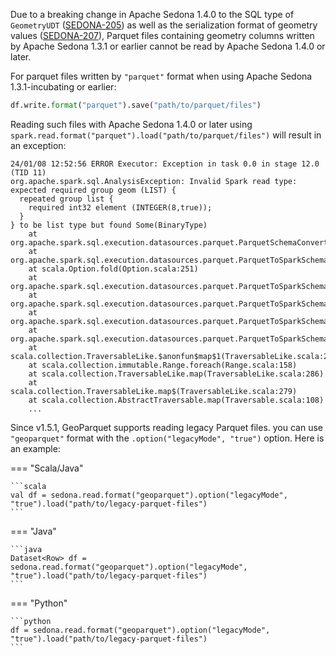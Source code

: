 <!--
 Licensed to the Apache Software Foundation (ASF) under one
 or more contributor license agreements.  See the NOTICE file
 distributed with this work for additional information
 regarding copyright ownership.  The ASF licenses this file
 to you under the Apache License, Version 2.0 (the
 "License"); you may not use this file except in compliance
 with the License.  You may obtain a copy of the License at

   http://www.apache.org/licenses/LICENSE-2.0

 Unless required by applicable law or agreed to in writing,
 software distributed under the License is distributed on an
 "AS IS" BASIS, WITHOUT WARRANTIES OR CONDITIONS OF ANY
 KIND, either express or implied.  See the License for the
 specific language governing permissions and limitations
 under the License.
 -->

Due to a breaking change in Apache Sedona 1.4.0 to the SQL type of `GeometryUDT`
([SEDONA-205](https://issues.apache.org/jira/browse/SEDONA-205)) as well as the
serialization format of geometry values ([SEDONA-207](https://issues.apache.org/jira/browse/SEDONA-207)), Parquet files
containing geometry columns written by Apache Sedona 1.3.1 or earlier cannot be read by Apache Sedona 1.4.0 or later.

For parquet files written by `"parquet"` format when using Apache Sedona 1.3.1-incubating or earlier:

```python
df.write.format("parquet").save("path/to/parquet/files")
```

Reading such files with Apache Sedona 1.4.0 or later using `spark.read.format("parquet").load("path/to/parquet/files")` will result in an exception:

```
24/01/08 12:52:56 ERROR Executor: Exception in task 0.0 in stage 12.0 (TID 11)
org.apache.spark.sql.AnalysisException: Invalid Spark read type: expected required group geom (LIST) {
  repeated group list {
    required int32 element (INTEGER(8,true));
  }
} to be list type but found Some(BinaryType)
	at org.apache.spark.sql.execution.datasources.parquet.ParquetSchemaConverter$.checkConversionRequirement(ParquetSchemaConverter.scala:745)
	at org.apache.spark.sql.execution.datasources.parquet.ParquetToSparkSchemaConverter.$anonfun$convertGroupField$3(ParquetSchemaConverter.scala:343)
	at scala.Option.fold(Option.scala:251)
	at org.apache.spark.sql.execution.datasources.parquet.ParquetToSparkSchemaConverter.convertGroupField(ParquetSchemaConverter.scala:324)
	at org.apache.spark.sql.execution.datasources.parquet.ParquetToSparkSchemaConverter.convertField(ParquetSchemaConverter.scala:188)
	at org.apache.spark.sql.execution.datasources.parquet.ParquetToSparkSchemaConverter.$anonfun$convertInternal$3(ParquetSchemaConverter.scala:147)
	at org.apache.spark.sql.execution.datasources.parquet.ParquetToSparkSchemaConverter.$anonfun$convertInternal$3$adapted(ParquetSchemaConverter.scala:117)
	at scala.collection.TraversableLike.$anonfun$map$1(TraversableLike.scala:286)
	at scala.collection.immutable.Range.foreach(Range.scala:158)
	at scala.collection.TraversableLike.map(TraversableLike.scala:286)
	at scala.collection.TraversableLike.map$(TraversableLike.scala:279)
	at scala.collection.AbstractTraversable.map(Traversable.scala:108)
	...
```

Since v1.5.1, GeoParquet supports reading legacy Parquet files. you can use `"geoparquet"` format with the `.option("legacyMode", "true")` option. Here is an example:

=== "Scala/Java"

	```scala
	val df = sedona.read.format("geoparquet").option("legacyMode", "true").load("path/to/legacy-parquet-files")
	```

=== "Java"

	```java
	Dataset<Row> df = sedona.read.format("geoparquet").option("legacyMode", "true").load("path/to/legacy-parquet-files")
	```

=== "Python"

	```python
	df = sedona.read.format("geoparquet").option("legacyMode", "true").load("path/to/legacy-parquet-files")
	```
